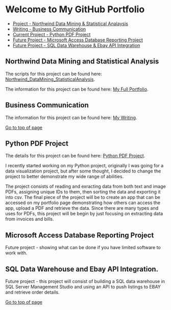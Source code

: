 # Welcome to My GitHub Portfolio

- [Project - Northwind Data Mining & Statistical Analaysis](#northwind-data-mining-and-statistical-analysis)
- [Writing - Business Communication](#business-communication)
- [Current Project - Python PDF Project](#python-pdf-project)
- [Future Project - Microsoft Access Database Reporting Project](#microsoft-access-database-reporting-project)
- [Future Project - SQL Data Warehouse & Ebay API Integration](#sql-data-warehouse-and-ebay-api-integration)
 
## Northwind Data Mining and Statistical Analysis
 
 The scripts for this project can be found here: [Northwind_DataMining_StatisticalAnalysis](https://github.com/AKEMMONS2/Northwind_DataMining_StatisticalAnalysis.git).
 
 The information for this project can be found here: [My Full Portfolio](https://aemmons.info/).

## Business Communication

The information for this project can be found here: [My Writing](https://aemmons.info/writing-business-communication).

[Go to top of page](#welcome-to-my-github-portfolio)

## Python PDF Project

The details for this project can be found here: [Python PDF Project](https://github.com/AKEMMONS2/PythonProject_PDFExtraction.git).

I recently started working on my Python project, originally I was going for a data visualization project, but after some thought, I decided to change the project to better demonstrate my wide range of abilities. 

The project consists of reading and exracting data from both text and image PDFs, assigning unique IDs to them, then sorting the data and exporting it into csv. The final piece of the project will be to create an app that can be accessed on my portfolio page demonstrating how others can access the app, upload a PDF and retrieve the data. Since there are many types and uses for PDFs, this project will be begin by just focusing on extracting data from invoices and bills. 

## Microsoft Access Database Reporting Project

Future project - showing what can be done if you have limited software to work with. 

## SQL Data Warehouse and Ebay API Integration.

Future project - this project will consist of building a SQL data warehouse in SQL Server Management Studio and using an API to push listings to EBAY and retrieve order details. 

[Go to top of page](#welcome-to-my-github-portfolio)


